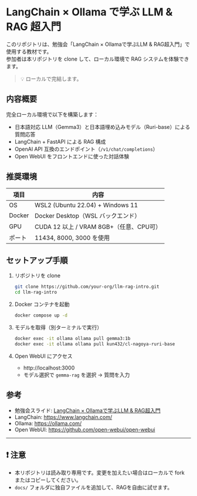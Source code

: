 # LangChain × Ollama で学ぶ LLM & RAG 超入門

このリポジトリは、勉強会「LangChain × Ollamaで学ぶLLM & RAG超入門」で使用する教材です。  
参加者は本リポジトリを clone して、ローカル環境で RAG システムを体験できます。

> 💡 ローカルで完結します。

## 内容概要

完全ローカル環境で以下を構築します：

- 日本語対応 LLM（Gemma3）と日本語埋め込みモデル（Ruri-base）による質問応答
- LangChain + FastAPI による RAG 構成
- OpenAI API 互換のエンドポイント（`/v1/chat/completions`）
- Open WebUI をフロントエンドに使った対話体験

## 推奨環境

| 項目       | 内容                                     |
|------------|------------------------------------------|
| OS         | WSL2 (Ubuntu 22.04) + Windows 11         |
| Docker     | Docker Desktop（WSL バックエンド）       |
| GPU        | CUDA 12 以上 / VRAM 8GB+（任意、CPU可）  |
| ポート     | 11434, 8000, 3000 を使用                 |

## セットアップ手順

1. リポジトリを clone  
   ```bash
   git clone https://github.com/your-org/llm-rag-intro.git
   cd llm-rag-intro
   ```

2. Docker コンテナを起動  
   ```bash
   docker compose up -d
   ```

3. モデルを取得（別ターミナルで実行）  
   ```bash
   docker exec -it ollama ollama pull gemma3:1b
   docker exec -it ollama ollama pull kun432/cl-nagoya-ruri-base
   ```

4. Open WebUI にアクセス  
   - http://localhost:3000  
   - モデル選択で `gemma-rag` を選択 → 質問を入力


## 参考

- 勉強会スライド: [LangChain × Ollamaで学ぶLLM & RAG超入門](https://speakerdeck.com/dassimen001/langchain-x-ollamadexue-bullm-and-ragchao-ru-men)
- LangChain: https://www.langchain.com/
- Ollama: https://ollama.com/
- Open WebUI: https://github.com/open-webui/open-webui

---

## ❗ 注意

- 本リポジトリは読み取り専用です。変更を加えたい場合はローカルで fork またはコピーしてください。
- `docs/` フォルダに独自ファイルを追加して、RAGを自由に試せます。
